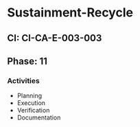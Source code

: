 # Sustainment-Recycle

## CI: CI-CA-E-003-003
## Phase: 11

### Activities
- Planning
- Execution
- Verification
- Documentation
